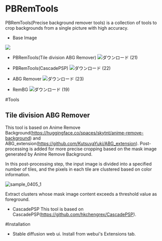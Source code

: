 # PBRemTools
PBRemTools(Precise background remover tools) is a collection of tools to crop backgrounds from a single picture with high accuracy.

- Base Image
<img src="https://user-images.githubusercontent.com/48423148/229968165-9effdc0e-db85-41d1-bfdb-1031665af88d.png">

- PBRemTools(Tile division ABG Remover)
![ダウンロード (21)](https://user-images.githubusercontent.com/48423148/229968905-e3ddcb5a-9421-4139-acdb-b9e4429e21e5.png)

- PBRemTools(CascadePSP)
![ダウンロード (22)](https://user-images.githubusercontent.com/48423148/229969256-d9c2e93f-9767-4ab9-a900-44c4051c281d.png)

- ABG Remover
![ダウンロード (23)](https://user-images.githubusercontent.com/48423148/229969296-c1367d84-056b-42e6-af5e-761234ae4e7b.png)

- RemBG
![ダウンロード (19)](https://user-images.githubusercontent.com/48423148/229969693-b7cf06f8-bd01-4dea-b604-f8f98a8c0d5d.png)

#Tools
## Tile division ABG Remover
This tool is based on Anime Remove Background(https://huggingface.co/spaces/skytnt/anime-remove-background) and ABG_extension(https://github.com/KutsuyaYuki/ABG_extension).
Post-processing is added for more precise cropping based on the mask image generated by Anime Remove Background.

In this post-processing step, the input image is divided into a specified number of tiles, and the pixels in each tile are clustered based on color information.

![sample_0405_1](https://user-images.githubusercontent.com/48423148/229971110-2a2e60b2-9ddb-408e-b4c9-0a909ee9b9ae.png)

Extract clusters whose mask image content exceeds a threshold value as foreground.


- CascadePSP
This tool is based on CascadePSP(https://github.com/hkchengrex/CascadePSP).

#Installation
- Stable diffusion web ui.
Install from webui's Extensions tab.




